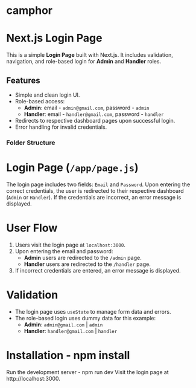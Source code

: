# camphor

# Next.js Login Page

This is a simple **Login Page** built with Next.js. It includes validation, navigation, and role-based login for **Admin** and **Handler** roles.

## Features

- Simple and clean login UI.
- Role-based access:
  - **Admin**: email - `admin@gmail.com`, password - `admin`
  - **Handler**: email - `handler@gmail.com`, password - `handler`
- Redirects to respective dashboard pages upon successful login.
- Error handling for invalid credentials.

### Folder Structure

# Login Page (`/app/page.js`)

The login page includes two fields: `Email` and `Password`. Upon entering the correct credentials, the user is redirected to their respective dashboard (`Admin` or `Handler`). If the credentials are incorrect, an error message is displayed.

# User Flow

1. Users visit the login page at `localhost:3000`.
2. Upon entering the email and password:
   - **Admin** users are redirected to the `/admin` page.
   - **Handler** users are redirected to the `/handler` page.
3. If incorrect credentials are entered, an error message is displayed.

# Validation

- The login page uses `useState` to manage form data and errors.
- The role-based login uses dummy data for this example:
  - **Admin**: `admin@gmail.com` | `admin`
  - **Handler**: `handler@gmail.com` | `handler`

# Installation - npm install
Run the development server - npm run dev
Visit the login page at http://localhost:3000.


